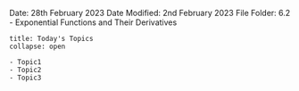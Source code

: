 Date: 28th February 2023
Date Modified: 2nd February 2023
File Folder: 6.2 - Exponential Functions and Their Derivatives

```ad-abstract
title: Today's Topics
collapse: open

- Topic1
- Topic2
- Topic3

```


